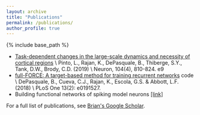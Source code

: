```yaml
---
layout: archive
title: "Publications"
permalink: /publications/
author_profile: true
---
```


{% include base_path %}

* [Task-dependent changes in the large-scale dynamics and necessity of cortical regions](https://linkinghub.elsevier.com/retrieve/pii/S0896627319307317) \\
Pinto, L., Rajan, K., DePasquale, B., Thiberge, S.Y., Tank, D.W., Brody, C.D. (2019) \\
 Neuron, 104(4), 810-824. e9
* [full-FORCE: A target-based method for training recurrent networks]("https://doi.org/10.1371/journal.pone.0191527")
<a href="https://github.com/briandepasquale/full-FORCE-demos" style="text-decoration: none"><i class="fab fa-github"></i> code</a> \\
DePasquale, B., Cueva, C.J., Rajan, K., Escola, G.S. & Abbott, L.F. (2018) \\ 
PLoS One 13(2): e0191527.
* Building functional networks of spiking model neurons [[link]](https://www.nature.com/articles/nn.4241)

For a full list of publications, see [Brian's Google Scholar](https://scholar.google.com/citations?user=dkRSv1AAAAAJ&hl=en).